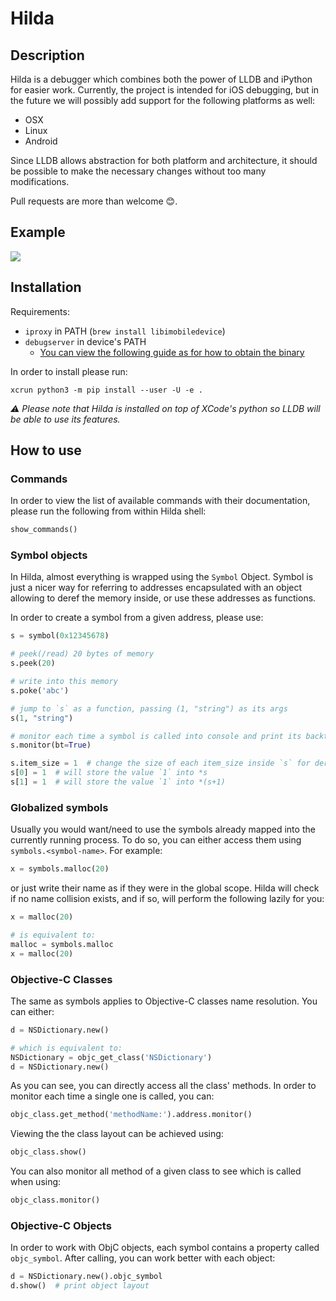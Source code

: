 # Hilda

## Description

Hilda is a debugger which combines both the power of LLDB and iPython for easier work. Currently, the project is
intended for iOS debugging, but in the future we will possibly add support for the following platforms as well:

* OSX
* Linux
* Android

Since LLDB allows abstraction for both platform and architecture, it should be possible to make the necessary changes
without too many modifications.

Pull requests are more than welcome 😊.

## Example

![](example.gif)

## Installation

Requirements:

* `iproxy` in PATH (`brew install libimobiledevice`)
* `debugserver` in device's PATH
    * [You can view the following guide as for how to obtain the binary](http://iphonedevwiki.net/index.php/Debugserver)

In order to install please run:

```shell
xcrun python3 -m pip install --user -U -e .
```

*⚠️ Please note that Hilda is installed on top of XCode's python so LLDB will
be able to use its features.*

## How to use

### Commands

In order to view the list of available commands with their documentation, please run the following from within Hilda
shell:

```python
show_commands()
```

### Symbol objects

In Hilda, almost everything is wrapped using the `Symbol` Object. Symbol is just a nicer way for referring to addresses
encapsulated with an object allowing to deref the memory inside, or use these addresses as functions.

In order to create a symbol from a given address, please use:

```python
s = symbol(0x12345678)

# peek(/read) 20 bytes of memory
s.peek(20)

# write into this memory
s.poke('abc')

# jump to `s` as a function, passing (1, "string") as its args 
s(1, "string")

# monitor each time a symbol is called into console and print its backtrace (`bt` option)
s.monitor(bt=True)

s.item_size = 1  # change the size of each item_size inside `s` for derefs
s[0] = 1  # will store the value `1` into *s
s[1] = 1  # will store the value `1` into *(s+1)
```

### Globalized symbols

Usually you would want/need to use the symbols already mapped into the currently running process. To do so, you can
either access them using `symbols.<symbol-name>`. For example:

```python
x = symbols.malloc(20)
```

or just write their name as if they were in the global scope. Hilda will check if no name collision exists, and if so,
will perform the following lazily for you:

```python
x = malloc(20)

# is equivalent to:
malloc = symbols.malloc
x = malloc(20)
```

### Objective-C Classes

The same as symbols applies to Objective-C classes name resolution. You can either:

```python
d = NSDictionary.new()

# which is equivalent to:
NSDictionary = objc_get_class('NSDictionary')
d = NSDictionary.new()
```

As you can see, you can directly access all the class' methods. In order to monitor each time a single one is called,
you can:

```python
objc_class.get_method('methodName:').address.monitor()
```

Viewing the the class layout can be achieved using:

```python
objc_class.show()
```

You can also monitor all method of a given class to see which is called when using:

```python
objc_class.monitor()
```

### Objective-C Objects

In order to work with ObjC objects, each symbol contains a property called
`objc_symbol`. After calling, you can work better with each object:

```python
d = NSDictionary.new().objc_symbol
d.show()  # print object layout
```


